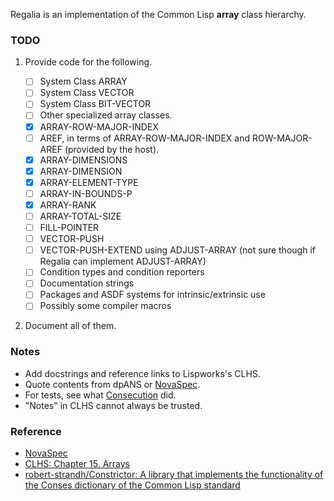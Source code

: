 Regalia is an implementation of the Common Lisp **array** class hierarchy.

### TODO

1. Provide code for the following.

   + [ ] System Class ARRAY 
   + [ ] System Class VECTOR
   + [ ] System Class BIT-VECTOR
   + [ ] Other specialized array classes.
   + [X] ARRAY-ROW-MAJOR-INDEX
   + [ ] AREF, in terms of ARRAY-ROW-MAJOR-INDEX and ROW-MAJOR-AREF (provided by the host).
   + [X] ARRAY-DIMENSIONS
   + [X] ARRAY-DIMENSION
   + [X] ARRAY-ELEMENT-TYPE 
   + [ ] ARRAY-IN-BOUNDS-P
   + [X] ARRAY-RANK
   + [ ] ARRAY-TOTAL-SIZE
   + [ ] FILL-POINTER
   + [ ] VECTOR-PUSH
   + [ ] VECTOR-PUSH-EXTEND using ADJUST-ARRAY (not sure though if Regalia can implement ADJUST-ARRAY)
   + [ ] Condition types and condition reporters
   + [ ] Documentation strings 
   + [ ] Packages and ASDF systems for intrinsic/extrinsic use
   + [ ] Possibly some compiler macros 

2. Document all of them.

### Notes

+ Add docstrings and reference links to Lispworks's CLHS. 
+ Quote contents from dpANS or [NovaSpec](https://novaspec.org/cl/).
+ For tests, see what [Consecution](https://github.com/s-expressionists/Consecution/) did.
+ "Notes" in CLHS cannot always be trusted.

### Reference

+ [NovaSpec](https://novaspec.org/cl/)
+ [CLHS: Chapter 15. Arrays](https://www.lispworks.com/documentation/lw60/CLHS/Body/15_.htm)
+ [robert-strandh/Constrictor: A library that implements the functionality of the Conses dictionary of the Common Lisp standard](https://github.com/robert-strandh/Constrictor)
